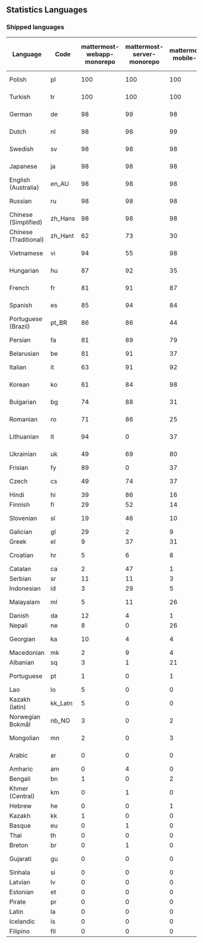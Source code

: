 ## Statistics Languages ##
###  Shipped languages  ###
|Language|Code|mattermost-webapp-monorepo|mattermost-server-monorepo|mattermost-mobile-v2|mattermost-desktop|mattermost-boards-webapp-monorepo|mattermost-playbooks-webapp-monorepo|calls-webapp|Total|Last Modified|
|---|---|---|---|---|---|---|---|---|---|---|
|Polish|pl| 100| 100| 100| 100| 0| 0| 100| 100|2023-10-04T20:46:33.930229Z|
|Turkish|tr| 100| 100| 100| 100| 0| 0| 100| 100|2023-10-04T20:07:05.315973Z|
|German|de| 98| 99| 98| 100| 0| 0| 100| 99|2023-10-04T06:03:30.731827Z|
|Dutch|nl| 98| 98| 99| 100| 0| 0| 100| 98|2023-10-05T14:52:05.963100Z|
|Swedish|sv| 98| 98| 98| 100| 0| 0| 100| 98|2023-10-05T08:09:24.265613Z|
|Japanese|ja| 98| 98| 98| 100| 0| 0| 100| 98|2023-10-04T06:06:23.400516Z|
|English (Australia)|en_AU| 98| 98| 98| 96| 0| 0| 0| 98|2023-10-04T06:03:46.093508Z|
|Russian|ru| 98| 98| 98| 100| 0| 0| 76| 95|2023-10-04T09:30:00.618420Z|
|Chinese (Simplified)|zh_Hans| 98| 98| 98| 100| 0| 0| 100| 94|2023-10-04T09:22:30.659032Z|
|Chinese (Traditional)|zh_Hant| 62| 73| 30| 94| 0| 0| 4| 88|2023-10-04T09:27:25.425871Z|
|Vietnamese|vi| 94| 55| 98| 100| 0| 0| 100| 85|2023-10-05T06:29:50.177605Z|
|Hungarian|hu| 87| 92| 35| 89| 0| 0| 0| 82|2023-10-04T06:05:54.563989Z|
|French|fr| 81| 91| 87| 100| 0| 0| 58| 82|2023-10-04T06:04:38.958891Z|
|Spanish|es| 85| 94| 84| 88| 0| 0| 28| 81|2023-10-04T06:03:48.493736Z|
|Portuguese (Brazil)|pt_BR| 86| 86| 44| 70| 0| 0| 100| 81|2023-10-04T06:09:14.550584Z|
|Persian|fa| 81| 89| 79| 89| 0| 0| 0| 78|2023-10-04T06:04:11.547353Z|
|Belarusian|be| 81| 91| 37| 8| 0| 0| 0| 76||
|Italian|it| 63| 91| 92| 21| 0| 0| 24| 72|2023-10-04T06:06:20.894448Z|
|Korean|ko| 61| 84| 98| 100| 0| 0| 99| 71|2023-10-04T06:07:08.550457Z|
|Bulgarian|bg| 74| 88| 31| 0| 0| 0| 0| 70|2023-10-04T06:02:27.902684Z|
|Romanian|ro| 71| 86| 25| 0| 0| 0| 0| 67|2023-10-04T06:09:28.337389Z|
|Lithuanian|lt| 94| 0| 37| 86| 0| 0| 89| 63|2023-04-12T16:15:33.750015Z|
|Ukrainian|uk| 49| 69| 80| 72| 0| 0| 0| 59|2023-10-04T06:10:39.180161Z|
|Frisian|fy| 89| 0| 37| 0| 0| 0| 0| 57||
|Czech|cs| 49| 74| 37| 86| 0| 0| 100| 54|2023-08-04T09:02:12.265970Z|
|Hindi|hi| 39| 86| 16| 0| 0| 0| 0| 47||
|Finnish|fi| 29| 52| 14| 0| 0| 0| 0| 32||
|Slovenian|sl| 19| 46| 10| 0| 0| 0| 0| 23|2022-02-01T09:45:57.048553Z|
|Galician|gl| 29| 2| 9| 0| 0| 0| 0| 19||
|Greek|el| 9| 37| 31| 0| 0| 0| 0| 18||
|Croatian|hr| 5| 6| 8| 9| 0| 0| 100| 14|2023-10-03T17:02:00.220146Z|
|Catalan|ca| 2| 47| 1| 0| 0| 0| 0| 13||
|Serbian|sr| 11| 11| 3| 86| 0| 0| 0| 12||
|Indonesian|id| 3| 29| 5| 0| 0| 0| 0| 10||
|Malayalam|ml| 5| 11| 26| 0| 0| 0| 0| 9|2022-01-22T14:30:07.461664Z|
|Danish|da| 12| 4| 1| 0| 0| 0| 0| 8||
|Nepali|ne| 8| 0| 26| 0| 0| 0| 0| 7||
|Georgian|ka| 10| 4| 4| 0| 0| 0| 0| 7|2023-06-23T10:19:49.433102Z|
|Macedonian|mk| 2| 9| 4| 26| 0| 0| 0| 5||
|Albanian|sq| 3| 1| 21| 0| 0| 0| 0| 5||
|Portuguese|pt| 1| 0| 1| 86| 0| 0| 0| 3|2023-05-09T17:58:16.911770Z|
|Lao|lo| 5| 0| 0| 0| 0| 0| 0| 3||
|Kazakh (latin)|kk_Latn| 5| 0| 0| 0| 0| 0| 0| 3||
|Norwegian Bokmål|nb_NO| 3| 0| 2| 0| 0| 0| 0| 2||
|Mongolian|mn| 2| 0| 3| 0| 0| 0| 0| 2|2023-02-16T01:18:16.318222Z|
|Arabic|ar| 0| 0| 0| 42| 0| 0| 0| 1|2023-03-08T14:17:38.148886Z|
|Amharic|am| 0| 4| 0| 0| 0| 0| 0| 1||
|Bengali|bn| 1| 0| 2| 0| 0| 0| 0| 1||
|Khmer (Central)|km| 0| 1| 0| 0| 0| 0| 0| 0||
|Hebrew|he| 0| 0| 1| 0| 0| 0| 0| 0||
|Kazakh|kk| 1| 0| 0| 0| 0| 0| 0| 0||
|Basque|eu| 0| 1| 0| 0| 0| 0| 0| 0||
|Thai|th| 0| 0| 0| 6| 0| 0| 0| 0||
|Breton|br| 0| 1| 0| 0| 0| 0| 0| 0||
|Gujarati|gu| 0| 0| 0| 0| 0| 0| 0| 0|2023-10-05T08:47:21.514710Z|
|Sinhala|si| 0| 0| 0| 0| 0| 0| 0| 0||
|Latvian|lv| 0| 0| 0| 0| 0| 0| 0| 0||
|Estonian|et| 0| 0| 0| 0| 0| 0| 0| 0||
|Pirate|pr| 0| 0| 0| 0| 0| 0| 0| 0||
|Latin|la| 0| 0| 0| 0| 0| 0| 0| 0||
|Icelandic|is| 0| 0| 0| 0| 0| 0| 0| 0||
|Filipino|fil| 0| 0| 0| 0| 0| 0| 0| 0||
